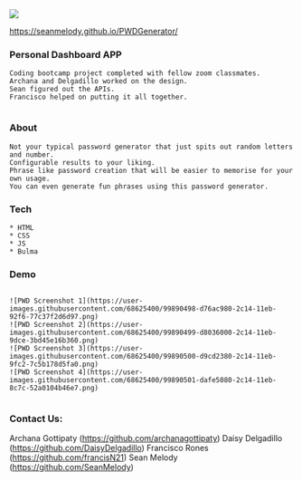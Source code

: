 <img src="https://img.shields.io/badge/LICENSE-mit-green"/>

https://seanmelody.github.io/PWDGenerator/

### Personal Dashboard APP
```
Coding bootcamp project completed with fellow zoom classmates.
Archana and Delgadillo worked on the design.
Sean figured out the APIs.
Francisco helped on putting it all together.


```

### About
```
Not your typical password generator that just spits out random letters and number.
Configurable results to your liking.
Phrase like password creation that will be easier to memorise for your own usage.
You can even generate fun phrases using this password generator.
```

### Tech
```
* HTML
* CSS
* JS
* Bulma 

```

### Demo
```

![PWD Screenshot 1](https://user-images.githubusercontent.com/68625400/99890498-d76ac980-2c14-11eb-92f6-77c37f2d6d97.png)
![PWD Screenshot 2](https://user-images.githubusercontent.com/68625400/99890499-d8036000-2c14-11eb-9dce-3bd45e16b360.png)
![PWD Screenshot 3](https://user-images.githubusercontent.com/68625400/99890500-d9cd2380-2c14-11eb-9fc2-7c5b178d5fa0.png)
![PWD Screenshot 4](https://user-images.githubusercontent.com/68625400/99890501-dafe5080-2c14-11eb-8c7c-52a0104b46e7.png)


```

### Contact Us:
Archana Gottipaty (https://github.com/archanagottipaty)
Daisy Delgadillo (https://github.com/DaisyDelgadillo)
Francisco Rones (https://github.com/francisN21)
Sean Melody (https://github.com/SeanMelody)
